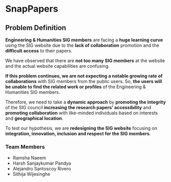 # SnapPapers

## Problem Definition

**Engineering & Humanities SIG members** are facing a **huge learning curve** using the SIG website due to the **lack of collaboration** promotion and the **difficult access** to their papers.

We have observed that there are **not too many SIG members** at the website and the actual website capabilities are confusing.

**If this problem continues, we are not expecting a notable growing rate of collaborations** with SIG members from the public users. So, **the users will be unable to find the related work or profiles** of the Engineering & Humanities SIG members.

Therefore, we need to take a **dynamic approach** by **promoting the integrity** of the SIG council **increasing the research papers' accessibility** and **promoting collaboration** with like-minded individuals based on interests and **geographical location**.

To test our hypothesis, we are **redesigning the SIG website** focusing on **integration, innovation, inclusion and respect for the SIG members**.


### Team Members
* Ramsha Naeem
* Harsh Sanjaykumar Pandya
* Alejandro Santoscoy Rivero
* Sithija Wijesinghe




